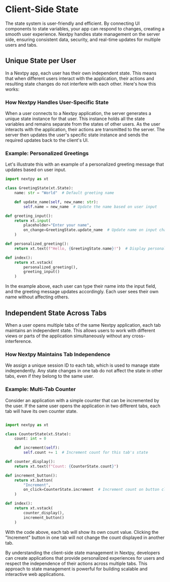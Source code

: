 # Client-Side State

The state system is user-friendly and efficient. By connecting UI components to state variables, your app can respond to changes, creating a smooth user experience. Nextpy handles state management on the server side, ensuring consistent data, security, and real-time updates for multiple users and tabs.

## Unique State per User

In a Nextpy app, each user has their own independent state. This means that when different users interact with the application, their actions and resulting state changes do not interfere with each other. Here's how this works:

### How Nextpy Handles User-Specific State

When a user connects to a Nextpy application, the server generates a unique state instance for that user. This instance holds all the state variables and remains separate from the states of other users. As the user interacts with the application, their actions are transmitted to the server. The server then updates the user's specific state instance and sends the required updates back to the client's UI.

### Example: Personalized Greetings

Let's illustrate this with an example of a personalized greeting message that updates based on user input.

```python
import nextpy as xt

class GreetingState(xt.State):
    name: str = "World"  # Default greeting name

    def update_name(self, new_name: str):
        self.name = new_name  # Update the name based on user input

def greeting_input():
    return xt.input(
        placeholder="Enter your name",
        on_change=GreetingState.update_name  # Update name on input change
    )

def personalized_greeting():
    return xt.text(f"Hello, {GreetingState.name}!")  # Display personalized greeting

def index():
    return xt.vstack(
        personalized_greeting(),
        greeting_input()
    )

```

In the example above, each user can type their name into the input field, and the greeting message updates accordingly. Each user sees their own name without affecting others.

## Independent State Across Tabs

When a user opens multiple tabs of the same Nextpy application, each tab maintains an independent state. This allows users to work with different views or parts of the application simultaneously without any cross-interference.

### How Nextpy Maintains Tab Independence

We assign a unique session ID to each tab, which is used to manage state independently. Any state changes in one tab do not affect the state in other tabs, even if they belong to the same user.

### Example: Multi-Tab Counter

Consider an application with a simple counter that can be incremented by the user. If the same user opens the application in two different tabs, each tab will have its own counter state.

```python

import nextpy as xt

class CounterState(xt.State):
    count: int = 0

    def increment(self):
        self.count += 1  # Increment count for this tab's state

def counter_display():
    return xt.text(f"Count: {CounterState.count}")

def increment_button():
    return xt.button(
        "Increment",
        on_click=CounterState.increment  # Increment count on button click
    )

def index():
    return xt.vstack(
        counter_display(),
        increment_button()
    )

```

With the code above, each tab will show its own count value. Clicking the "Increment" button in one tab will not change the count displayed in another tab.

By understanding the client-side state management in Nextpy, developers can create applications that provide personalized experiences for users and respect the independence of their actions across multiple tabs. This approach to state management is powerful for building scalable and interactive web applications.
